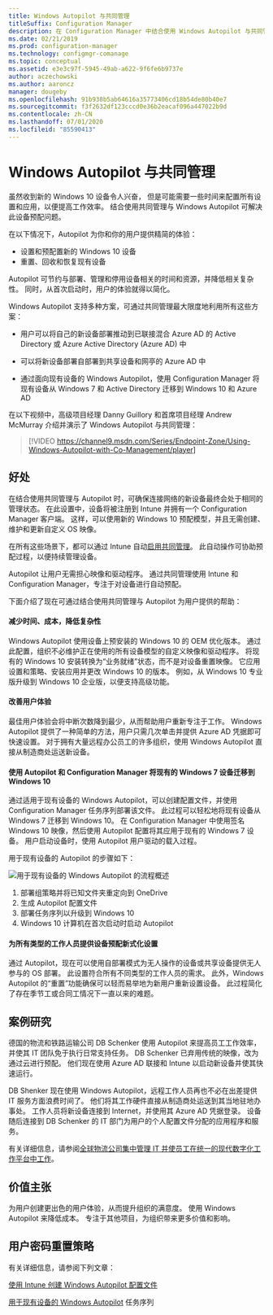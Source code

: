 ```yaml
---
title: Windows Autopilot 与共同管理
titleSuffix: Configuration Manager
description: 在 Configuration Manager 中结合使用 Windows Autopilot 与共同管理可简化新的 Windows 10 设备的设置过程。
ms.date: 02/21/2019
ms.prod: configuration-manager
ms.technology: configmgr-comanage
ms.topic: conceptual
ms.assetid: e3e3c97f-5945-49ab-a622-9f6fe6b9737e
author: aczechowski
ms.author: aaroncz
manager: dougeby
ms.openlocfilehash: 91b938b5ab64616a35773406cd18b54de80b40e7
ms.sourcegitcommit: f3f2632df123cccd0e36b2eacaf096a447022b9d
ms.contentlocale: zh-CN
ms.lasthandoff: 07/01/2020
ms.locfileid: "85590413"
---
```

# <a name="windows-autopilot-with-co-management"></a>Windows Autopilot 与共同管理

虽然收到新的 Windows 10 设备令人兴奋， 但是可能需要一些时间来配置所有设置和应用，以便提高工作效率。 结合使用共同管理与 Windows Autopilot 可解决此设备预配问题。

在以下情况下，Autopilot 为你和你的用户提供精简的体验：
- 设置和预配置新的 Windows 10 设备  
- 重置、回收和恢复现有设备  

Autopilot 可节约与部署、管理和停用设备相关的时间和资源，并降低相关复杂性。 同时，从首次启动时，用户的体验就得以简化。

Windows Autopilot 支持多种方案，可通过共同管理最大限度地利用所有这些方案：

- 用户可以将自己的新设备部署推动到已联接混合 Azure AD 的 Active Directory 或 Azure Active Directory (Azure AD) 中  

- 可以将新设备部署自部署到共享设备和网亭的 Azure AD 中  

- 通过面向现有设备的 Windows Autopilot，使用 Configuration Manager 将现有设备从 Windows 7 和 Active Directory 迁移到 Windows 10 和 Azure AD  

在以下视频中，高级项目经理 Danny Guillory 和首席项目经理 Andrew McMurray 介绍并演示了 Windows Autopilot 与共同管理：

> [!VIDEO https://channel9.msdn.com/Series/Endpoint-Zone/Using-Windows-Autopilot-with-Co-Management/player]



## <a name="benefits"></a>好处

在结合使用共同管理与 Autopilot 时，可确保连接网络的新设备最终会处于相同的管理状态。 在此设置中，设备将被注册到 Intune 并拥有一个 Configuration Manager 客户端。  这样，可以使用新的 Windows 10 预配模型，并且无需创建、维护和更新自定义 OS 映像。 

在所有这些场景下，都可以通过 Intune 自动[启用共同管理](how-to-prepare-Win10.md)。 此自动操作可协助预配过程，以便持续管理设备。

Autopilot 让用户无需担心映像和驱动程序。 通过共同管理使用 Intune 和 Configuration Manager，专注于对设备进行自动预配。


下面介绍了现在可通过结合使用共同管理与 Autopilot 为用户提供的帮助：

#### <a name="reduce-time-costs-and-complexity"></a>减少时间、成本，降低复杂性
Windows Autopilot 使用设备上预安装的 Windows 10 的 OEM 优化版本。 通过此配置，组织不必维护正在使用的所有设备模型的自定义映像和驱动程序。 将现有的 Windows 10 安装转换为“业务就绪”状态，而不是对设备重置映像。 它应用设置和策略、安装应用并更改 Windows 10 的版本。 例如，从 Windows 10 专业版升级到 Windows 10 企业版，以便支持高级功能。

#### <a name="improve-the-user-experience"></a>改善用户体验
最佳用户体验会将中断次数降到最少，从而帮助用户重新专注于工作。 Windows Autopilot 提供了一种简单的方法，用户只需几次单击并提供 Azure AD 凭据即可快速设置。 对于拥有大量远程办公员工的许多组织，使用 Windows Autopilot 直接从制造商处运送新设备。

#### <a name="use-autopilot-and-configuration-manager-to-migrate-existing-windows-7-devices-to-windows-10"></a>使用 Autopilot 和 Configuration Manager 将现有的 Windows 7 设备迁移到 Windows 10
通过适用于现有设备的 Windows Autopilot，可以创建配置文件，并使用 Configuration Manager 任务序列部署该文件。 此过程可以轻松地将现有设备从 Windows 7 迁移到 Windows 10。 在 Configuration Manager 中使用签名 Windows 10 映像，然后使用 Autopilot 配置将其应用于现有的 Windows 7 设备。 用户启动设备时，使用 Autopilot 用户驱动的载入过程。

用于现有设备的 Autopilot 的步骤如下：

![用于现有设备的 Windows Autopilot 的流程概述](media/autopilot-for-existing-devices.png)

1. 部署组策略并将已知文件夹重定向到 OneDrive
2. 生成 Autopilot 配置文件
3. 部署任务序列以升级到 Windows 10
4. Windows 10 计算机在首次启动时启动 Autopilot

#### <a name="modernizing-device-provisioning-for-all-types-of-workers"></a>为所有类型的工作人员提供设备预配新式化设置
通过 Autopilot，现在可以使用自部署模式为无人操作的设备或共享设备提供无人参与的 OS 部署。 此设置符合所有不同类型的工作人员的需求。 此外，Windows Autopilot 的“重置”功能确保可以轻而易举地为新用户重新设置设备。 此过程简化了存在季节工或合同工情况下一直以来的难题。 



## <a name="case-study"></a>案例研究

德国的物流和铁路运输公司 DB Schenker 使用 Autopilot 来提高员工工作效率，并使其 IT 团队免于执行日常支持任务。 DB Schenker 已弃用传统的映像，改为通过云进行预配。 他们现在使用 Azure AD 联接和 Intune 以启动新设备并使其快速运行。 

DB Shenker 现在使用 Windows Autopilot，远程工作人员再也不必在出差提供 IT 服务方面浪费时间了。 他们将其工作硬件直接从制造商处运送到其当地驻地办事处。 工作人员将新设备连接到 Internet，并使用其 Azure AD 凭据登录。 设备随后连接到 DB Schenker 的 IT 部门为用户的个人配置文件分配的应用程序和服务。

有关详细信息，请参阅[全球物流公司集中管理 IT 并使员工在统一的现代数字化工作平台中工作](https://customers.microsoft.com/story/db-schenker-travel-transportation-windows-10)。



## <a name="value-proposition"></a>价值主张

为用户创建更出色的用户体验，从而提升组织的满意度。 使用 Windows Autopilot 来降低成本。 专注于其他项目，为组织带来更多价值和影响。



## <a name="configure"></a>用户密码重置策略

有关详细信息，请参阅下列文章：

[使用 Intune 创建 Windows Autopilot 配置文件](https://docs.microsoft.com/intune/enrollment-autopilot)

[用于现有设备的 Windows Autopilot](../osd/deploy-use/windows-autopilot-for-existing-devices.md) 任务序列

